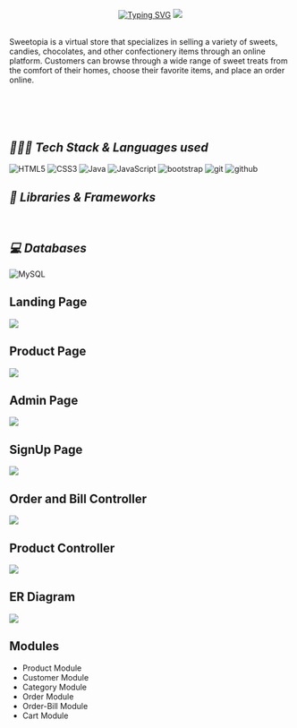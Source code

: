 
<p align="center">
 <a href="https://git.io/typing-svg"><img src="https://readme-typing-svg.demolab.com?font=Delicious+Handrawn&weight=100&size=53&pause=1000&color=C3F70C&center=true&vCenter=true&width=605&height=118&lines=Welcome+to+Sweetopia" alt="Typing SVG" /></a>
<img src="https://i.postimg.cc/t48N2qV0/Sweetopia-Logo-modified.png"/>
</p>
<br>
Sweetopia is a virtual store that specializes in selling a variety of sweets, candies, chocolates, and other confectionery items through an online platform. Customers can browse through a wide range of sweet treats from the comfort of their homes, choose their favorite items, and place an order online.

### <h2 style="margin-top:100px ;"><i>👨🏻‍💻 Tech Stack & Languages used</i></h2>
![HTML5](https://img.shields.io/badge/HTML5-E34F26?style=for-the-badge&logo=html5&logoColor=white)
![CSS3](https://img.shields.io/badge/CSS3-1572B6?style=for-the-badge&logo=css3&logoColor=white)
![Java](https://img.shields.io/badge/Java-ED8B00?style=for-the-badge&logo=java&logoColor=white)
![JavaScript](https://img.shields.io/badge/JavaScript-323330?style=for-the-badge&logo=javascript&logoColor=F7DF1E)
<img src="https://img.shields.io/badge/Bootstrap-563D7C?style=for-the-badge&logo=bootstrap&logoColor=white" alt="bootstrap" />
<img src="https://img.shields.io/badge/Git-f44d27?style=for-the-badge&logo=git&logoColor=white" alt="git" />
<img src="https://img.shields.io/badge/GitHub-100000?style=for-the-badge&logo=github&logoColor=white" alt="github" />



### <h2><i>🚀 Libraries & Frameworks</i></h2>
<a href="" target="blank"><img src="https://img.shields.io/static/v1?style=for-the-badge&message=Spring&color=852100&label=" alt=""/></a>
<a href="" target="blank"><img src="https://img.shields.io/static/v1?style=for-the-badge&message=SpringBoot&color=00d09c&label=" alt="" /></a>
<a href="" target="blank"><img src="https://img.shields.io/static/v1?style=for-the-badge&message=Hibernate&color=000030&label=" alt=""/></a>
<a href="" target="blank"><img src="https://img.shields.io/static/v1?style=for-the-badge&message=JDBC&color=400030&label=" alt=""/></a>
<a href="" target="blank"><img src="https://img.shields.io/static/v1?style=for-the-badge&message=Servlets&color=700030&label=" alt=""/></a>


### <h2><i>💻 Databases</i></h2>
![MySQL](https://img.shields.io/badge/MySQL-00000F?style=for-the-badge&logo=mysql&logoColor=white)



## Landing Page
<img src="https://masai-course.s3.ap-south-1.amazonaws.com/editor/uploads/2023-04-03/LandingPage_528267.png"/>

## Product Page
<img src="https://masai-course.s3.ap-south-1.amazonaws.com/editor/uploads/2023-04-03/productPage_982896.png"/>

## Admin Page
<img src="https://masai-course.s3.ap-south-1.amazonaws.com/editor/uploads/2023-04-03/AdminPage_698492.png"/>

## SignUp Page
<img src="https://masai-course.s3.ap-south-1.amazonaws.com/editor/uploads/2023-04-03/signup_319080.png"/>

## Order and Bill Controller
<img src="https://masai-course.s3.ap-south-1.amazonaws.com/editor/uploads/2023-04-03/orderAndOrderBillController_708469.png"/>

## Product Controller
<img src="https://masai-course.s3.ap-south-1.amazonaws.com/editor/uploads/2023-04-03/productController_810068.png"/>

## ER Diagram
<img src="https://masai-course.s3.ap-south-1.amazonaws.com/editor/uploads/2023-04-03/Er_929559.jpeg"/>

## Modules
- Product Module
- Customer Module
- Category Module
- Order Module
- Order-Bill Module
- Cart Module
